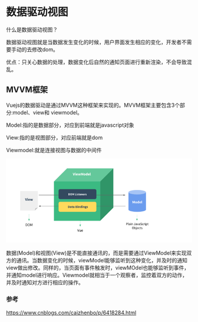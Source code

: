 # 数据驱动视图

什么是数据驱动视图？

数据驱动视图就是当数据发生变化的时候，用户界面发生相应的变化，开发者不需要手动的去修改dom。

优点：只关心数据的处理，数据变化后自然的通知页面进行重新渲染，不会导致混乱。

## MVVM框架

Vuejs的数据驱动是通过MVVM这种框架来实现的。MVVM框架主要包含3个部分:model、view和 viewmodel。

Model:指的是数据部分，对应到前端就是javascript对象

View:指的是视图部分，对应前端就是dom

Viewmodel:就是连接视图与数据的中间件

![](./746387-20170223155932085-1172851114.png)

数据(Model)和视图(View)是不能直接通讯的，而是需要通过ViewModel来实现双方的通讯。当数据变化的时候，viewModel能够监听到这种变化，并及时的通知view做出修改。同样的，当页面有事件触发时，viewMOdel也能够监听到事件，并通知model进行响应。Viewmodel就相当于一个观察者，监控着双方的动作，并及时通知对方进行相应的操作。

### 参考

https://www.cnblogs.com/caizhenbo/p/6418284.html